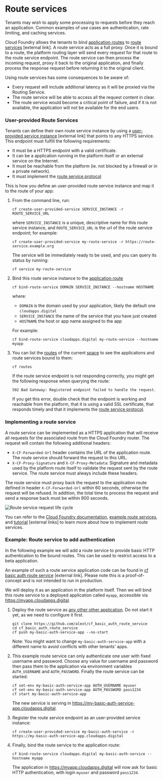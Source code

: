 # Route services

Tenants may wish to apply some processing to requests before they reach an application. Common examples of use cases are authentication, rate limiting, and caching services.

Cloud Foundry allows the tenants to bind [application routes](/deploying_apps.html#names-routes-and-domains) to [route services](https://docs.cloudfoundry.org/services/route-services.html) [external link]. A route service acts as a full proxy. Once it is bound to a route, the platform routing layer will send every request for that route to the route service endpoint. The route service can then process the incoming request, proxy it back to the original application, and finally process the response request before returning it to the original client.

Using route services has some consequences to be aware of:

- Every request will include additional latency as it will be proxied via the Routing Service.
- The route service will be able to access all the request content in clear.
- The route service would become a critical point of failure, and if it is not available, the application will not be available for the end users.

### User-provided Route Services

Tenants can define their own route service instance by using a [user-provided service instance](/https://docs.cloudfoundry.org/devguide/services/user-provided.html) [external link] that points to any HTTPS service. This endpoint must fulfill the following requirements:

- It must be a HTTPS endpoint with a valid certificate.
- It can be a application running in the platform itself or an external service on the Internet.
- It must be reachable from the platform (ie. not blocked by a firewall or in a private network).
- It must implement the [route service protocol](/deploying_services/route_services/#implementing-a-route-service)

This is how you define an user-provided route service instance and map it to the route of your app:

1. From the command line, run:

    ```
    cf create-user-provided-service SERVICE_INSTANCE -r ROUTE_SERVICE_URL
    ```

    where `SERVICE_INSTANCE` is a unique, descriptive name for this route service instance, and `ROUTE_SERVICE_URL` is the url of the route service endpoint; for example:

    ```
    cf create-user-provided-service my-route-service -r https://route-service.example.org
    ```

    The service will be immediately ready to be used, and you can query its status by running:

    ```
    cf service my-route-service
    ```


2. Bind this route service instance to the [application route](/deploying_apps.html#names-routes-and-domains)

    ```
    cf bind-route-service DOMAIN SERVICE_INSTANCE --hostname HOSTNAME
    ```

    where:
    - `DOMAIN` is the domain used by your application, likely the default one `cloudapps.digital`
    - `SERVICE_INSTANCE` the name of the service that you have just created
    - `HOSTNAME` the host or app name assigned to the app

    For example:

    ```
    cf bind-route-service cloudapps.digital my-route-service --hostname myapp
    ```

3. You can list the [routes](/deploying_apps.html#names-routes-and-domains) of the current [space](/orgs_spaces_users.html#spaces) to see the applications and route services bound to them:

    ```
    cf routes
    ```

    If the route service endpoint is not responding correctly, you might get the following response when querying the route:

    ``502 Bad Gateway: Registered endpoint failed to handle the request.``

    If you get this error, double check that the endpoint is working and reachable from the platform, that it is using a valid SSL certificate, that responds timely and that it implements the [route service protocol](/deploying_services/route_services/#implementing-a-route-service).

### Implementing a route service

A route service can be implemented as a HTTPS application that will receive all requests for the associated route from the Cloud Foundry router. The request will contain the following additional headers:

- `X-CF-Forwarded-Url` header contains the URL of the application route. The route service should forward the request to this URL.
- `X-CF-Proxy-Signature` and `X-CF-Proxy-Metadata`: Signature and metadata used by the platform route itself to validate the request sent by the route service.
  The route service must always include these headers.

The route service must proxy back the request to the application route defined in header `X-CF-Forwarded-Url` within 60 seconds, otherwise the request will be refused. In addition, the total time to process the request and send a response back must be within 900 seconds.

![Route service request life cycle](/images/route-service.png)

You can refer to the [Cloud Foundry documentation](https://docs.cloudfoundry.org/services/route-services.html#service-instance-responsibilities), [example route services](https://docs.cloudfoundry.org/services/route-services.html#examples), and [tutorial](https://docs.cloudfoundry.org/services/route-services.html#tutorial) [external links] to learn more about how to implement route services.

### Example: Route service to add authentication

In the following example we will add a route service to provide basic HTTP authentication to the bound routes. This can be used to restrict access to a beta application.

An example of such a route service application code can be found in [cf basic auth route service](https://github.com/alext/cf_basic_auth_route_service) [external link].
Please note this is a proof-of-concept and is not intended to run in production.

We will deploy it as an application in the platform itself. Then we will bind this route service to a deployed application called `myapp`, accessible via https://myapp.cloudapps.digital.

1. Deploy the route service as [any other other application](/deploying_apps.html#deploying-apps).
   Do not start it yet, as we need to configure it first.

    ```
    git clone https://github.com/alext/cf_basic_auth_route_service
    cd cf_basic_auth_route_service
    cf push my-basic-auth-service-app --no-start
    ```

    Note: You might want to change `my-basic-auth-service-app` with a different name to avoid conflicts with other tenants' apps.

2. This example route service can only authenticate one user with fixed username and password. Choose any value for username and password then pass them to the application via environment variables `AUTH_USERNAME` and `AUTH_PASSWORD`. Finally the route service can be started:

    ```
    cf set-env my-basic-auth-service-app AUTH_USERNAME myuser
    cf set-env my-basic-auth-service-app AUTH_PASSWORD pass1234
    cf start my-basic-auth-service-app
    ```

    The new service is serving in https://my-basic-auth-service-app.cloudapps.digital.

3. Register the route service endpoint as an user-provided service instance:

    ```
    cf create-user-provided-service my-basic-auth-service -r https://my-basic-auth-service-app.cloudapps.digital
    ```

4. Finally, bind the route service to the application route:

    ```
    cf bind-route-service cloudapps.digital my-basic-auth-service --hostname myapp
    ```

    The application in https://myapp.cloudapps.digital will now ask for basic HTTP authentication, with login `myuser` and password `pass1234`.
